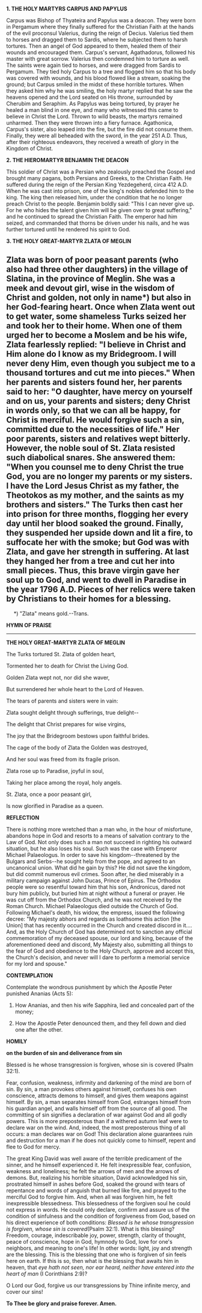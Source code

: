 
**1. THE HOLY MARTYRS CARPUS AND PAPYLUS**

Carpus was Bishop of Thyateira and Papylus was a deacon. They were born in Pergamum where they finally suffered for the Christian Faith at the hands of the evil proconsul Valerius, during the reign of Decius. Valerius tied them to horses and dragged them to Sardis, where he subjected them to harsh tortures. Then an angel of God appeared to them, healed them of their wounds and encouraged them. Carpus's servant, Agathadorus, followed his master with great sorrow. Valerius then condemned him to torture as well. The saints were again tied to horses, and were dragged from Sardis to Pergamum. They tied holy Carpus to a tree and flogged him so that his body was covered with wounds, and his blood flowed like a stream, soaking the ground; but Carpus smiled in the midst of these horrible tortures. When they asked him why he was smiling, the holy martyr replied that he saw the heavens opened and the Lord seated on His throne, surrounded by Cherubim and Seraphim. As Papylus was being tortured, by prayer he healed a man blind in one eye, and many who witnessed this came to believe in Christ the Lord. Thrown to wild beasts, the martyrs remained unharmed. Then they were thrown into a fiery furnace. Agathonica, Carpus's sister, also leaped into the fire, but the fire did not consume them. Finally, they were all beheaded with the sword, in the year 251 A.D. Thus, after their righteous endeavors, they received a wreath of glory in the Kingdom of Christ.

**2. THE HIEROMARTYR BENJAMIN THE DEACON**

This soldier of Christ was a Persian who zealously preached the Gospel and brought many pagans, both Persians and Greeks, to the Christian Faith. He suffered during the reign of the Persian King Yezdegeherd, circa 412 A.D. When he was cast into prison, one of the king's nobles defended him to the king. The king then released him, under the condition that he no longer preach Christ to the people. Benjamin boldly said: "This I can never give up. For he who hides the talent given him will be given over to great suffering," and he continued to spread the Christian Faith. The emperor had him seized, and commanded that thorns be driven under his nails, and he was further tortured until he rendered his spirit to God.

**3. THE HOLY GREAT-MARTYR ZLATA OF MEGLIN**

Zlata was born of poor peasant parents (who also had three other daughters) in the village of Slatina, in the province of Meglin. She was a meek and devout girl, wise in the wisdom of Christ and golden, not only in name*) but also in her God-fearing heart. Once when Zlata went out to get water, some shameless Turks seized her and took her to their home. When one of them urged her to become a Moslem and be his wife, Zlata fearlessly replied: "I believe in Christ and Him alone do I know as my Bridegroom. I will never deny Him, even though you subject me to a thousand tortures and cut me into pieces." When her parents and sisters found her, her parents said to her: "O daughter, have mercy on yourself and on us, your parents and sisters; deny Christ in words only, so that we can all be happy, for Christ is merciful. He would forgive such a sin, committed due to the necessities of life." Her poor parents, sisters and relatives wept bitterly. However, the noble soul of St. Zlata resisted such diabolical snares. She answered them: "When you counsel me to deny Christ the true God, you are no longer my parents or my sisters. I have the Lord Jesus Christ as my father, the Theotokos as my mother, and the saints as my brothers and sisters." The Turks then cast her into prison for three months, flogging her every day until her blood soaked the ground. Finally, they suspended her upside down and lit a fire, to suffocate her with the smoke; but God was with Zlata, and gave her strength in suffering. At last they hanged her from a tree and cut her into small pieces. Thus, this brave virgin gave her soul up to God, and went to dwell in Paradise in the year 1796 A.D. Pieces of her relics were taken by Christians to their homes for a blessing.
--------------------
     *) "Zlata" means gold.--Trans.


**HYMN OF PRAISE**
****

**THE HOLY GREAT-MARTYR ZLATA OF MEGLIN**

The Turks tortured St. Zlata of golden heart,

Tormented her to death for Christ the Living God.

Golden Zlata wept not, nor did she waver,

But surrendered her whole heart to the Lord of Heaven.

The tears of parents and sisters were in vain:

Zlata sought delight through sufferings, true delight--

The delight that Christ prepares for wise virgins,

The joy that the Bridegroom bestows upon faithful brides.

The cage of the body of Zlata the Golden was destroyed,

And her soul was freed from its fragile prison.

Zlata rose up to Paradise, joyful in soul,

Taking her place among the royal, holy angels.

St. Zlata, once a poor peasant girl,

Is now glorified in Paradise as a queen. 


**REFLECTION**

There is nothing more wretched than a man who, in the hour of misfortune, abandons hope in God and resorts to a means of salvation contrary to the Law of God. Not only does such a man not succeed in righting his outward situation, but he also loses his soul. Such was the case with Emperor Michael Palaeologus. In order to save his kingdom--threatened by the Bulgars and Serbs--he sought help from the pope, and agreed to an uncanonical union. What did he gain by this? He did not save the kingdom, but did commit numerous evil crimes. Soon after, he died miserably in a military campaign against John Ducas, Prince of Epirus. The Orthodox people were so resentful toward him that his son, Andronicus, dared not bury him publicly, but buried him at night without a funeral or prayer. He was cut off from the Orthodox Church, and he was not received by the Roman Church. Michael Palaeologus died outside the Church of God. Following Michael's death, his widow, the empress, issued the following decree: "My majesty abhors and regards as loathsome this action [the Union] that has recently occurred in the Church and created discord in it…. And, as the Holy Church of God has determined not to sanction any official commemoration of my deceased spouse, our lord and king, because of the aforementioned deed and discord, My Majesty also, submitting all things to the fear of God and obedience to the Holy Church, approve and accept this, the Church's decision, and never will I dare to perform a memorial service for my lord and spouse."



**CONTEMPLATION**

Contemplate the wondrous punishment by which the Apostle Peter punished Ananias (Acts 5):

1.  How Ananias, and then his wife Sapphira, lied and concealed part of the money;

1.  How the Apostle Peter denounced them, and they fell down and died one after the other.



**HOMILY**

**on the burden of sin and deliverance from sin**

Blessed is he whose transgression is forgiven, whose sin is covered (Psalm 32:1).

Fear, confusion, weakness, infirmity and darkening of the mind are born of sin. By sin, a man provokes others against himself, confuses his own conscience, attracts demons to himself, and gives them weapons against himself. By sin, a man separates himself from God, estranges himself from his guardian angel, and walls himself off from the source of all good. The committing of sin signifies a declaration of war against God and all godly powers. This is more preposterous than if a withered autumn leaf were to declare war on the wind. And, indeed, the most preposterous thing of all occurs: a man declares war on God! This declaration alone guarantees ruin and destruction for a man if he does not quickly come to himself, repent and flee to God for mercy.

The great King David was well aware of the terrible predicament of the sinner, and he himself experienced it. He felt inexpressible fear, confusion, weakness and loneliness; he felt the arrows of men and the arrows of demons. But, realizing his horrible situation, David acknowledged his sin, prostrated himself in ashes before God, soaked the ground with tears of repentance and words of anguish that burned like fire, and prayed to the merciful God to forgive him. And, when all was forgiven him, he felt inexpressible blessedness. This blessedness of the forgiven soul he could not express in words. He could only declare, confirm and assure us of the condition of sinfulness and the condition of forgiveness from God, based on his direct experience of both conditions: *Blessed is he whose transgression is forgiven, whose sin is covered*(Psalm 32:1). What is this blessing? Freedom, courage, indescribable joy, power, strength, clarity of thought, peace of conscience, hope in God, hymnody to God, love for one's neighbors, and meaning to one's life! In other words: light, joy and strength are the blessing. This is the blessing that one who is forgiven of sin feels here on earth. If this is so, then what is the blessing that awaits him in heaven, that *eye hath not seen, nor ear heard, neither have entered into the heart of man* (I Corinthians 2:9)?

O Lord our God, forgive us our transgressions by Thine infinite mercy, and cover our sins!

**To Thee be glory and praise forever. Amen.**

 
